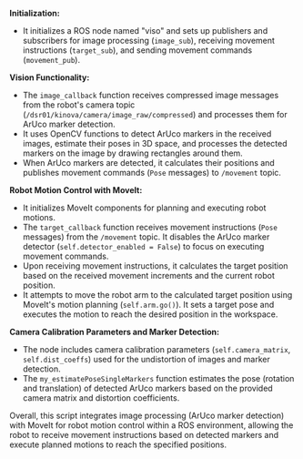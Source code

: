 
 **Initialization:**
   - It initializes a ROS node named "viso" and sets up publishers and subscribers for image processing (`image_sub`), receiving movement instructions (`target_sub`), and sending movement commands (`movement_pub`).

 **Vision Functionality:**
   - The `image_callback` function receives compressed image messages from the robot's camera topic (`/dsr01/kinova/camera/image_raw/compressed`) and processes them for ArUco marker detection.
   - It uses OpenCV functions to detect ArUco markers in the received images, estimate their poses in 3D space, and processes the detected markers on the image by drawing rectangles around them.
   - When ArUco markers are detected, it calculates their positions and publishes movement commands (`Pose` messages) to `/movement` topic.

 **Robot Motion Control with MoveIt:**
   - It initializes MoveIt components for planning and executing robot motions.
   - The `target_callback` function receives movement instructions (`Pose` messages) from the `/movement` topic. It disables the ArUco marker detector (`self.detector_enabled = False`) to focus on executing movement commands.
   - Upon receiving movement instructions, it calculates the target position based on the received movement increments and the current robot position.
   - It attempts to move the robot arm to the calculated target position using MoveIt's motion planning (`self.arm.go()`). It sets a target pose and executes the motion to reach the desired position in the workspace.

 **Camera Calibration Parameters and Marker Detection:**
   - The node includes camera calibration parameters (`self.camera_matrix`, `self.dist_coeffs`) used for the undistortion of images and marker detection.
   - The `my_estimatePoseSingleMarkers` function estimates the pose (rotation and translation) of detected ArUco markers based on the provided camera matrix and distortion coefficients.


Overall, this script integrates image processing (ArUco marker detection) with MoveIt for robot motion control within a ROS environment, allowing the robot to receive movement instructions based on detected markers and execute planned motions to reach the specified positions.
